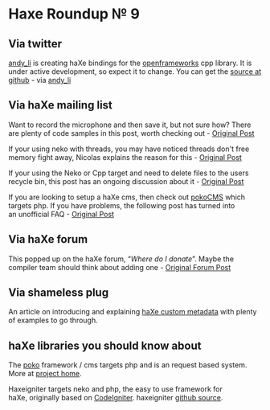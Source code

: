 [_template]: roundup.html
# Haxe Roundup № 9

## Via twitter
[andy_li][link 1] is creating haXe bindings for the [openframeworks][link 2] cpp library. It is under active development, so expect it to change. You can get the [source at github][link 3] - via [andy_li][link 4]

## Via haXe mailing list
Want to record the microphone and then save it, but not sure how? There are plenty of code samples in this post, worth checking out - [Original Post][link 5]

If your using neko with threads, you may have noticed threads don't free memory fight away, Nicolas explains the reason for this - [Original Post][link 6]

If your using the Neko or Cpp target and need to delete files to the users recycle bin, this post has an ongoing discussion about it - [Original Post][link 7]

If you are looking to setup a haXe cms, then check out [pokoCMS][link 8] which targets php. If you have problems, the following post has turned into an unofficial FAQ - [Original Post][link 9]

## Via haXe forum
This popped up on the haXe forum, “*Where do I donate*”. Maybe the compiler team should think about adding one - [Original Forum Post][link 10]

## Via shameless plug
An article on introducing and explaining [haXe custom metadata][link 11] with plenty of examples to go through.

## haXe libraries you should know about
The [poko][link 12] framework / cms targets php and is an request based system. More at [project home][link 13].

Haxeigniter targets neko and php, the easy to use framework for haXe, originally based on [CodeIgniter][link 14]. haxeigniter [github source][link 15].

[link 1]: http://twitter.com/andy_li "@andy_li"
[link 2]: http://www.openframeworks.cc/ "OpenFrameworks"
[link 3]: http://github.com/andyli/hxOpenFrameworks "Github haXe bindings for openframeworks cpp library"
[link 4]: http://twitter.com/andy_li "@andy_li"
[link 5]: http://haxe.1354130.n2.nabble.com/record-mp3-td5459895.html#a5459895 "Record Microphone in haXe - haXe Mailing List"
[link 6]: http://haxe.1354130.n2.nabble.com/Neko-memory-leak-td5477410.html#a5477410 "Neko server side and threads - haXe Mailing List"
[link 7]: http://haxe.1354130.n2.nabble.com/Neko-memory-leak-td5477410.html#a5477410 "haXe Neko / Cpp delete file to recycle bin - haXe Mailing List"
[link 8]: http://code.google.com/p/poko/ "pokoCMS Google Code"
[link 9]: http://haxe.1354130.n2.nabble.com/pokoCMS-td5481700.html#a5481700 "pokoCMS Questions and Answers - haXe Mailing List"
[link 10]: http://haxe.org/forum/thread/2132 "Where do I donate - haXe Mailing List"
[link 11]: http://blog.skialbainn.com/post/1047229079/haxe-2-06-metadata "Article on haXe custom metadata"
[link 12]: http://code.google.com/p/poko/ "poko framework / cms google code"
[link 13]: http://www.touchmypixel.com/?request=pokocms.Main "touchmypixel poko cms"
[link 14]: http://codeigniter.com/ "CodeIgniter"
[link 15]: http://github.com/ciscoheat/haxigniter "haxeigniter github source"

